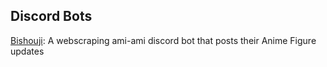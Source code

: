 ## Discord Bots

[Bishouji](): A webscraping ami-ami discord bot that posts their Anime Figure updates


